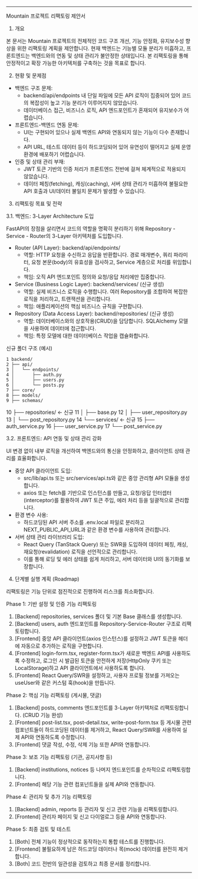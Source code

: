 
 ---

  Mountain 프로젝트 리팩토링 제안서

  1. 개요


  본 문서는 Mountain 프로젝트의 전체적인 코드 구조 개선, 기능 안정화, 유지보수성 향상을 위한 리팩토링 계획을 제안합니다. 현재 백엔드는 기능별 모듈 분리가 미흡하고, 프론트엔드는 백엔드와의 연동 및 상태 관리가
  불안정한 상태입니다. 본 리팩토링을 통해 안정적이고 확장 가능한 아키텍처를 구축하는 것을 목표로 합니다.

  2. 현황 및 문제점


   - 백엔드 구조 문제:
       - backend/api/endpoints 내 단일 파일에 모든 API 로직이 집중되어 있어 코드의 복잡성이 높고 기능 분리가 이루어지지 않았습니다.
       - 데이터베이스 접근, 비즈니스 로직, API 엔드포인트가 혼재되어 유지보수가 어렵습니다.
   - 프론트엔드-백엔드 연동 문제:
       - UI는 구현되어 있으나 실제 백엔드 API와 연동되지 않는 기능이 다수 존재합니다.
       - API URL, 테스트 데이터 등이 하드코딩되어 있어 유연성이 떨어지고 실제 운영 환경에 배포하기 어렵습니다.
   - 인증 및 상태 관리 부재:
       - JWT 토큰 기반의 인증 처리가 프론트엔드 전반에 걸쳐 체계적으로 적용되지 않았습니다.
       - 데이터 페칭(fetching), 캐싱(caching), 서버 상태 관리가 미흡하여 불필요한 API 호출과 UI/데이터 불일치 문제가 발생할 수 있습니다.


  3. 리팩토링 목표 및 전략

  3.1. 백엔드: 3-Layer Architecture 도입

  FastAPI의 장점을 살리면서 코드의 역할을 명확히 분리하기 위해 Repository - Service - Router의 3-Layer 아키텍처를 도입합니다.


   - Router (API Layer): backend/api/endpoints/
       - 역할: HTTP 요청을 수신하고 응답을 반환합니다. 경로 매개변수, 쿼리 파라미터, 요청 본문(body)의 유효성을 검사하고, Service 계층으로 처리를 위임합니다.
       - 책임: 오직 API 엔드포인트 정의와 요청/응답 처리에만 집중합니다.
   - Service (Business Logic Layer): backend/services/ (신규 생성)
       - 역할: 실제 비즈니스 로직을 수행합니다. 여러 Repository를 조합하여 복잡한 로직을 처리하고, 트랜잭션을 관리합니다.
       - 책임: 애플리케이션의 핵심 비즈니스 규칙을 구현합니다.
   - Repository (Data Access Layer): backend/repositories/ (신규 생성)
       - 역할: 데이터베이스와의 상호작용(CRUD)을 담당합니다. SQLAlchemy 모델을 사용하여 데이터에 접근합니다.
       - 책임: 특정 모델에 대한 데이터베이스 작업을 캡슐화합니다.

  신규 폴더 구조 (예시)



    1 backend/
    2 ├── api/
    3 │   └── endpoints/
    4 │       ├── auth.py
    5 │       ├── users.py
    6 │       └── posts.py
    7 ├── core/
    8 ├── models/
    9 ├── schemas/
   10 ├── repositories/  <- 신규
   11 │   ├── base.py
   12 │   ├── user_repository.py
   13 │   └── post_repository.py
   14 └── services/      <- 신규
   15     ├── auth_service.py
   16     ├── user_service.py
   17     └── post_service.py


  3.2. 프론트엔드: API 연동 및 상태 관리 강화


  UI 변경 없이 내부 로직을 개선하여 백엔드와의 통신을 안정화하고, 클라이언트 상태 관리를 효율화합니다.


   - 중앙 API 클라이언트 도입:
       - src/lib/api.ts 또는 src/services/api.ts와 같은 중앙 관리형 API 모듈을 생성합니다.
       - axios 또는 fetch를 기반으로 인스턴스를 만들고, 요청/응답 인터셉터(interceptor)를 활용하여 JWT 토큰 주입, 에러 처리 등을 일괄적으로 관리합니다.
   - 환경 변수 사용:
       - 하드코딩된 API 서버 주소를 .env.local 파일로 분리하고 NEXT_PUBLIC_API_URL과 같은 환경 변수를 사용하여 관리합니다.
   - 서버 상태 관리 라이브러리 도입:
       - React Query (TanStack Query) 또는 SWR을 도입하여 데이터 페칭, 캐싱, 재요청(revalidation) 로직을 선언적으로 관리합니다.
       - 이를 통해 로딩 및 에러 상태를 쉽게 처리하고, 서버 데이터와 UI의 동기화를 보장합니다.

  4. 단계별 실행 계획 (Roadmap)

  리팩토링은 기능 단위로 점진적으로 진행하여 리스크를 최소화합니다.

  Phase 1: 기반 설정 및 인증 기능 리팩토링


   1. [Backend] repositories, services 폴더 및 기본 Base 클래스를 생성합니다.
   2. [Backend] users, auth 엔드포인트를 Repository-Service-Router 구조로 리팩토링합니다.
   3. [Frontend] 중앙 API 클라이언트(axios 인스턴스)를 설정하고 JWT 토큰을 헤더에 자동으로 추가하는 로직을 구현합니다.
   4. [Frontend] login-form.tsx, register-form.tsx가 새로운 백엔드 API를 사용하도록 수정하고, 로그인 시 발급된 토큰을 안전하게 저장(HttpOnly 쿠키 또는 LocalStorage)하고 API 클라이언트에서 사용하도록 합니다.
   5. [Frontend] React Query/SWR을 설정하고, 사용자 프로필 정보를 가져오는 useUser와 같은 커스텀 훅(hook)을 만듭니다.

  Phase 2: 핵심 기능 리팩토링 (게시물, 댓글)


   1. [Backend] posts, comments 엔드포인트를 3-Layer 아키텍처로 리팩토링합니다. (CRUD 기능 완성)
   2. [Frontend] post-list.tsx, post-detail.tsx, write-post-form.tsx 등 게시물 관련 컴포넌트들이 하드코딩된 데이터를 제거하고, React Query/SWR를 사용하여 실제 API와 연동하도록 수정합니다.
   3. [Frontend] 댓글 작성, 수정, 삭제 기능 또한 API와 연동합니다.


  Phase 3: 보조 기능 리팩토링 (기관, 공지사항 등)


   1. [Backend] institutions, notices 등 나머지 엔드포인트를 순차적으로 리팩토링합니다.
   2. [Frontend] 해당 기능 관련 컴포넌트들을 실제 API와 연동합니다.

  Phase 4: 관리자 및 추가 기능 리팩토링


   1. [Backend] admin, reports 등 관리자 및 신고 관련 기능을 리팩토링합니다.
   2. [Frontend] 관리자 페이지 및 신고 다이얼로그 등을 API와 연동합니다.

  Phase 5: 최종 검토 및 테스트


   1. [Both] 전체 기능이 정상적으로 동작하는지 통합 테스트를 진행합니다.
   2. [Frontend] 불필요하게 남은 하드코딩 데이터나 목(mock) 데이터를 완전히 제거합니다.
   3. [Both] 코드 전반의 일관성을 검토하고 최종 문서를 정리합니다.

  ---
